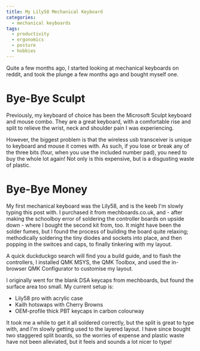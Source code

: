 ```yaml
---
title: My Lily58 Mechanical Keyboard
categories:
  - mechanical keyboards
tags:
  - productivity
  - ergonomics
  - posture
  - hobbies
---
```


Quite a few months ago, I started looking at mechanical keyboards on reddit, and took the plunge a few months ago and bought myself one. 

# Bye-Bye Sculpt

Previously, my keyboard of choice has been the Microsoft Sculpt keyboard and mouse combo. They are a great keyboard, with a comfortable rise and split to relieve the wrist, neck and shoulder pain I was experiencing. 

However, the biggest problem is that the wireless usb transceiver is unique to keyboard and mouse it comes with. As such, if you lose or break any of the three bits (four, when you use the included number pad), you need to buy the whole lot again! Not only is this expensive, but is a disgusting waste of plastic.

# Bye-Bye Money

My first mechanical keyboard was the Lily58, and is the keeb I'm slowly typing this post with. I purchased it from mechboards.co.uk, and  - after making the schoolboy error of soldering the controller boards on upside down - where I bought the second kit from, too. It might have been the solder fumes, but I found the process of building the board quite relaxing; methodically soldering the tiny diodes and sockets into place, and then popping in the switces and caps, to finally tinkering with my layout.

A quick duckduckgo search will find you a build guide, and to flash the controllers, I installed QMK MSYS, the QMK Toolbox, and used the in-browser QMK Configurator to customise my layout.

I originally went for the blank DSA keycaps from mechboards, but found the surface area too small. My current setup is:

* Lily58 pro with acrylic case
* Kailh hotswaps with Cherry Browns
* OEM-profile thick PBT keycaps in carbon colourway

It took me a while to get it all soldered correctly, but the split is great to type with, and I'm slowly getting used to the layered layout. I have since bought two staggered split boards, so the worries of expense and plastic waste have not been alleviated, but it feels and sounds a lot nicer to type!

